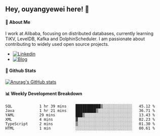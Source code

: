 ## Hey, ouyangyewei here! :wave:

#### :rocket: About Me
I work at Alibaba, focusing on distributed databases, currently learning TiKV, LevelDB, Kafka and DolphinScheduler. I am passionate about contributing to widely used open source projects.

- [![Linkedin](https://img.shields.io/badge/LinkedIn-ouyangyewei-blue)](https://www.linkedin.com/in/ouyangyewei/)
- [![Blog](https://img.shields.io/badge/Blog-yeweiouyang-orange)](https://blog.csdn.net/yeweiouyang)

#### :star2: Github Stats
[![Anurag's GitHub stats](https://github-readme-stats.vercel.app/api?username=ouyangyewei&show_icons=true&cache_seconds=3600&theme=tokyonight)](https://github.com/anuraghazra/github-readme-stats)

#### :bar_chart: Weekly Development Breakdown
<!--START_SECTION:waka-->

```text
SQL            1 hr 39 mins    ███████████▒░░░░░░░░░░░░░   45.12 %
Java           1 hr 21 mins    █████████▒░░░░░░░░░░░░░░░   36.71 %
YAML           29 mins         ███▒░░░░░░░░░░░░░░░░░░░░░   13.43 %
XML            4 mins          ▓░░░░░░░░░░░░░░░░░░░░░░░░   02.23 %
TypeScript     2 mins          ▒░░░░░░░░░░░░░░░░░░░░░░░░   01.30 %
HTML           1 min           ░░░░░░░░░░░░░░░░░░░░░░░░░   00.61 %
```

<!--END_SECTION:waka-->
